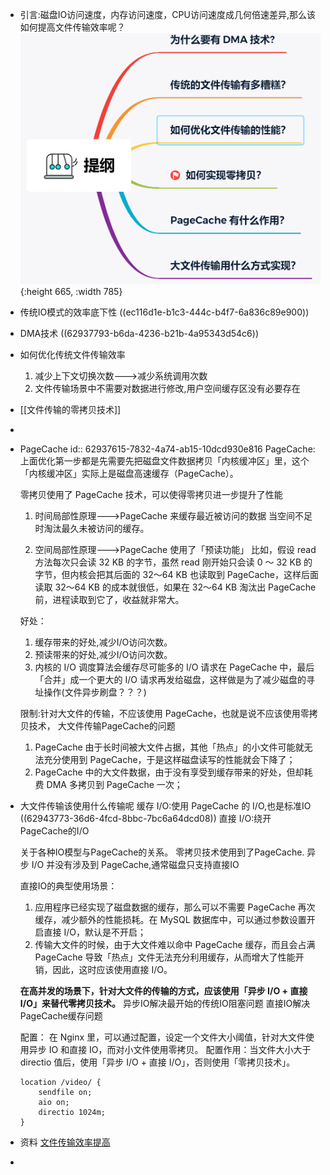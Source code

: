 - 引言:磁盘IO访问速度，内存访问速度，CPU访问速度成几何倍速差异,那么该如何提高文件传输效率呢？
  ![image.png](../assets/image_1653831725270_0.png){:height 665, :width 785}
- 传统IO模式的效率底下性
  ((ec116d1e-b1c3-444c-b4f7-6a836c89e900))
- DMA技术
  ((62937793-b6da-4236-b21b-4a95343d54c6))
- 如何优化传统文件传输效率
  1. 减少上下文切换次数--->减少系统调用次数
  2. 文件传输场景中不需要对数据进行修改,用户空间缓存区没有必要存在
- [[文件传输的零拷贝技术]]
-
- PageCache
  id:: 62937615-7832-4a74-ab15-10dcd930e816
  PageCache:上面优化第一步都是先需要先把磁盘文件数据拷贝「内核缓冲区」里，这个「内核缓冲区」实际上是磁盘高速缓存（PageCache）。
  
  零拷贝使用了 PageCache 技术，可以使得零拷贝进一步提升了性能
  
  1. 时间局部性原理--->PageCache 来缓存最近被访问的数据
  当空间不足时淘汰最久未被访问的缓存。
  
  2. 空间局部性原理--->PageCache 使用了「预读功能」
  比如，假设 read 方法每次只会读 32 KB 的字节，虽然 read 刚开始只会读 0 ～ 32 KB 的字节，但内核会把其后面的 32～64 KB 也读取到 PageCache，这样后面读取 32～64 KB 的成本就很低，如果在 32～64 KB 淘汰出 PageCache 前，进程读取到它了，收益就非常大。
  
  好处：
  1. 缓存带来的好处,减少I/O访问次数。
  2. 预读带来的好处,减少I/O访问次数。
  3. 内核的 I/O 调度算法会缓存尽可能多的 I/O 请求在 PageCache 中，最后「合并」成一个更大的 I/O 请求再发给磁盘，这样做是为了减少磁盘的寻址操作(文件异步刷盘？？？)
  
  限制:针对大文件的传输，不应该使用 PageCache，也就是说不应该使用零拷贝技术，
  大文件传输PageCache的问题
  1. PageCache 由于长时间被大文件占据，其他「热点」的小文件可能就无法充分使用到 PageCache，于是这样磁盘读写的性能就会下降了；
  2. PageCache 中的大文件数据，由于没有享受到缓存带来的好处，但却耗费 DMA 多拷贝到 PageCache 一次；
- 大文件传输该使用什么传输呢
  缓存 I/O:使用 PageCache 的 I/O,也是标准IO ((62943773-36d6-4fcd-8bbc-7bc6a64dcd08)) 
  直接 I/O:绕开 PageCache的I/O
  
  
  关于各种IO模型与PageCache的关系。
  零拷贝技术使用到了PageCache.
  异步 I/O 并没有涉及到 PageCache,通常磁盘只支持直接IO
  
  
  
  直接IO的典型使用场景：
  1. 应用程序已经实现了磁盘数据的缓存，那么可以不需要 PageCache 再次缓存，减少额外的性能损耗。在 MySQL 数据库中，可以通过参数设置开启直接 I/O，默认是不开启；
  2. 传输大文件的时候，由于大文件难以命中 PageCache 缓存，而且会占满 PageCache 导致「热点」文件无法充分利用缓存，从而增大了性能开销，因此，这时应该使用直接 I/O。
  
  
  **在高并发的场景下，针对大文件的传输的方式，应该使用「异步 I/O + 直接 I/O」来替代零拷贝技术。**
  异步IO解决最开始的传统IO阻塞问题
  直接IO解决PageCache缓存问题
  
  配置：
  在 Nginx 里，可以通过配置，设定一个文件大小阈值，针对大文件使用异步 IO 和直接 IO，而对小文件使用零拷贝。
  配置作用：当文件大小大于 directio 值后，使用「异步 I/O + 直接 I/O」，否则使用「零拷贝技术」。
  ```nginx config
  location /video/ { 
      sendfile on; 
      aio on; 
      directio 1024m; 
  }
  ```
- 资料
  [文件传输效率提高](https://www.cnblogs.com/xiaolincoding/p/13719610.html)
-